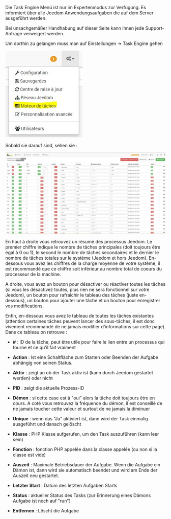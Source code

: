 Die Task Engine Menü ist nur im Expertenmodus zur Verfügung. Es informiert über alle Jeedom Anwendungsaufgaben die auf dem Server ausgeführt werden.

Bei unsachgemäßer Handhabung auf dieser Seite kann ihnen jede Support-Anfrage verweigert werden.

Um dorthin zu gelangen muss man auf Einstellungen → Task Engine gehen

![](../images/cron.JPG)

Sobald sie darauf sind, sehen sie :

![](../images/cron1.JPG)

En haut à droite vous retrouvez un résumé des processus Jeedom. Le premier chiffre indique le nombre de tâches principales (doit toujours être égal à 0 ou 1), le second le nombre de tâches secondaires et le dernier le nombre de tâches totales sur le système (Jeedom et hors Jeedom). En-dessous vous avez les chiffres de la charge moyenne de votre système, il est recommandé que ce chiffre soit inférieur au nombre total de coeurs du processeur de la machine.

A droite, vous avez un bouton pour désactiver ou réactiver toutes les tâches (si vous les désactivez toutes, plus rien ne sera fonctionnel sur votre Jeedom), un bouton pour rafraîchir le tableau des tâches (juste en-dessous), un bouton pour ajouter une tâche et un bouton pour enregistrer vos modifications.

Enfin, en-dessous vous avez le tableau de toutes les tâches existantes (attention certaines tâches peuvent lancer des sous-tâches, il est donc vivement recommandé de ne jamais modifier d’informations sur cette page). Dans ce tableau on retrouve :

-   **\#** : ID de la tâche, peut être utile pour faire le lien entre un processus qui tourne et ce qu’il fait vraiment

-   **Action** : Ist eine Schaltfläche zum Starten oder Beenden der Aufgabe abhängig von seinen Status.

-   **Aktiv** : zeigt an ob der Task aktiv ist (kann durch Jeedom gestartet werden) oder nicht

-   **PID** : zeigt die aktuelle Prozess-ID

-   **Démon** : si cette case est à "oui" alors la tâche doit toujours être en cours. A coté vous retrouvez la fréquence du démon, il est conseillé de ne jamais toucher cette valeur et surtout de ne jamais la diminuer

-   **Unique** : wenn das "Ja" aktiviert ist, dann wird der Task einmalig ausgeführt und danach gelöscht

-   **Klasse** : PHP Klasse aufgerufen, um den Task auszuführen (kann leer sein)

-   **Fonction** : fonction PHP appelée dans la classe appelée (ou non si la classe est vide)

-   **Auszeit** : Maximale Betriebsdauer der Aufgabe. Wenn die Aufgabe ein Dämon ist, dann wird sie automatisch beendet und wird am Ende der Auszeit neu gestartet.

-   **Letzter Start** : Datum des letzten Aufgaben Starts

-   **Status** : aktueller Status des Tasks (zur Erinnerung eines Dämons Aufgabe ist noch auf "run")

-   **Entfernen** : Löscht die Aufgabe


